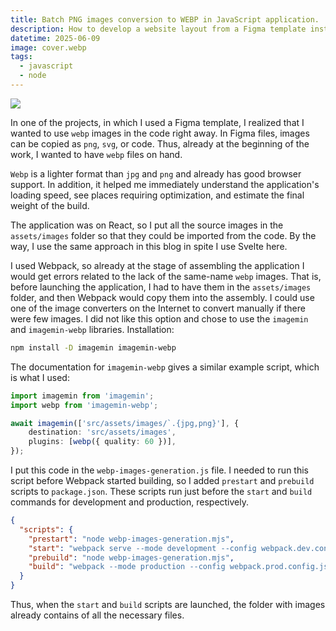 ```yaml
---
title: Batch PNG images conversion to WEBP in JavaScript application.
description: How to develop a website layout from a Figma template instantly using optimized WEBP images instead of exported PNG ones.
datetime: 2025-06-09
image: cover.webp
tags:
  - javascript
  - node
---
```


![](/images/posts/batch-png-conversion-to-webp/cover.webp)

In one of the projects, in which I used a Figma template, I
realized that I wanted to use `webp` images in the code right away. In Figma files, images can be copied as `png`,
`svg`, or code. Thus, already at the beginning of the work, I wanted to have `webp` files on hand.

`Webp` is a lighter format than `jpg` and `png` and already has good browser support. In addition, it helped me
immediately understand the application's loading speed, see places requiring optimization, and estimate the final weight
of the build.

The application was on React, so I put all the source images in the `assets/images` folder so that they could be
imported from the code. By the way, I use the same approach in this blog in spite I use Svelte here.

I used Webpack, so already at the stage of assembling the application I would get errors related to the lack of
the same-name `webp` images. That is, before launching the application, I had to have them in the `assets/images`
folder, and then Webpack would copy them into the assembly.
I could use one of the image converters on the Internet to convert manually if there were few images. I did not like
this option and chose to use the `imagemin` and `imagemin-webp` libraries.
Installation:

```sh
npm install -D imagemin imagemin-webp
```

The documentation for `imagemin-webp` gives a similar example script, which is what I used:

```typescript
import imagemin from 'imagemin';
import webp from 'imagemin-webp';

await imagemin(['src/assets/images/`.{jpg,png}'], {
	destination: 'src/assets/images',
	plugins: [webp({ quality: 60 })],
});
```

I put this code in the `webp-images-generation.js` file. I needed to run this script before Webpack started building, so I
added `prestart` and `prebuild` scripts to `package.json`. These scripts run just before the `start` and `build` commands for
development and production, respectively.

```json
{
  "scripts": {
    "prestart": "node webp-images-generation.mjs",
    "start": "webpack serve --mode development --config webpack.dev.config.js",
    "prebuild": "node webp-images-generation.mjs",
    "build": "webpack --mode production --config webpack.prod.config.js"
  }
}
```

Thus, when the `start` and `build` scripts are launched, the folder with images already contains of all the necessary
files.